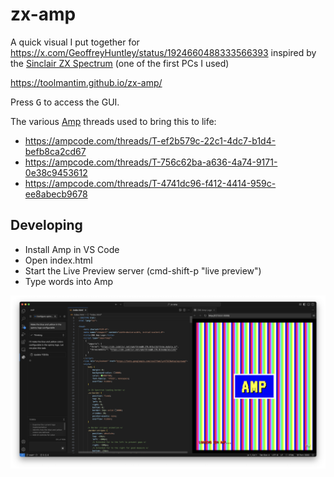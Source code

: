 # zx-amp

A quick visual I put together for https://x.com/GeoffreyHuntley/status/1924660488333566393 inspired by the [Sinclair ZX Spectrum](https://en.wikipedia.org/wiki/ZX_Spectrum) (one of the first PCs I used)

https://toolmantim.github.io/zx-amp/

Press <kbd>G</kbd> to access the GUI.

The various [Amp](https://ampcode.com/) threads used to bring this to life:
* https://ampcode.com/threads/T-ef2b579c-22c1-4dc7-b1d4-befb8ca2cd67
* https://ampcode.com/threads/T-756c62ba-a636-4a74-9171-0e38c9453612
* https://ampcode.com/threads/T-4741dc96-f412-4414-959c-ee8abecb9678

## Developing

* Install Amp in VS Code
* Open index.html
* Start the Live Preview server (cmd-shift-p "live preview")
* Type words into Amp

![Screenshot of dev environment](screenshot.png)
